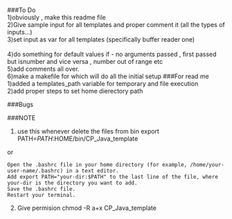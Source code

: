###To Do  
1)obviously , make this readme file  
2)Give sample input for all templates and proper comment it (all the types of inputs...)  
3)set input as var for all templates (specifically buffer reader one)</br>  
4)do something for default values if - no arguments passed , first passed but isnumber and vice versa , number out of range etc  
5)add comments all over.  
6)make a makefile for which will do all the initial setup
###For read me  
1)added a templates_path variable for temporary and file execution  
2)add proper steps to set home dierectory path  

###Bugs


###NOTE
1) use this whenever delete the files from bin
export PATH=$PATH:$HOME/bin/CP_Java_template

or


    Open the .bashrc file in your home directory (for example, /home/your-user-name/.bashrc) in a text editor.
    Add export PATH="your-dir:$PATH" to the last line of the file, where your-dir is the directory you want to add.
    Save the .bashrc file.
    Restart your terminal.
    
2) Give permision
 chmod -R a+x CP_Java_template
